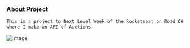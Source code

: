 ### About Project
```
This is a project to Next Level Week of the Rocketseat on Road C# where I make an API of Auctions
```

![image](https://github.com/loanmatteusz/rocketseat-auction-api/assets/39535956/efc4dee4-432c-4ca2-a9f9-1a4514aeffb2)
